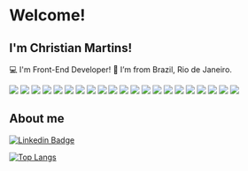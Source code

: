 # Welcome!

## I'm Christian Martins!

:computer: I'm Front-End Developer!
:house_with_garden: I’m from Brazil, Rio de Janeiro.

<!-- Tecnologias -->  
<div style="display: inline_block">
 
 <img src="https://img.shields.io/badge/JavaScript-323330?style=for-the-badge&logo=javascript&logoColor=F7DF1E"/>

 <img src="https://img.shields.io/badge/TypeScript-007ACC?style=for-the-badge&logo=typescript&logoColor=white"/>
 
 <img src="https://img.shields.io/badge/Node.js-339933?style=for-the-badge&logo=nodedotjs&logoColor=white"/>
 
 <img src="https://img.shields.io/badge/React-20232A?style=for-the-badge&logo=react&logoColor=61DAFB"/>
 
 <img src="https://img.shields.io/badge/next.js-000000?style=for-the-badge&logo=nextdotjs&logoColor=white"/>
 
  <img src="https://img.shields.io/badge/React_Native-20232A?style=for-the-badge&logo=react&logoColor=61DAFB"/>
 
 <img src="https://img.shields.io/badge/HTML5-E34F26?style=for-the-badge&logo=html5&logoColor=white"/>
 
 <img src="https://img.shields.io/badge/CSS3-1572B6?style=for-the-badge&logo=css3&logoColor=white"/>
 
  <img src="https://img.shields.io/badge/Tailwind_CSS-38B2AC?style=for-the-badge&logo=tailwind-css&logoColor=white"/>
 
  <img src="https://img.shields.io/badge/Sass-CC6699?style=for-the-badge&logo=sass&logoColor=white"/>
 
 <img src="	https://img.shields.io/badge/Gatsby-663399?style=for-the-badge&logo=gatsby&logoColor=white"/>
 
  <img src="https://img.shields.io/badge/Jest-C21325?style=for-the-badge&logo=jest&logoColor=white"/>
 
  <img src="https://img.shields.io/badge/styled--components-DB7093?style=for-the-badge&logo=styled-components&logoColor=white"/>
 
  <img src="https://img.shields.io/badge/Chakra--UI-319795?style=for-the-badge&logo=chakra-ui&logoColor=white"/>
 
  <img src="https://img.shields.io/badge/Spring_Boot-F2F4F9?style=for-the-badge&logo=spring-boot"/>
 
  <img src="https://img.shields.io/badge/GraphQl-E10098?style=for-the-badge&logo=graphql&logoColor=white"/>
 
  <img src="https://img.shields.io/badge/Docker-2CA5E0?style=for-the-badge&logo=docker&logoColor=white"/>
 
 <img src="https://img.shields.io/badge/strapi-2e7eea?style=for-the-badge&logo=strapi&logoColor=white"/>
 
   <img src="https://img.shields.io/badge/Heroku-430098?style=for-the-badge&logo=heroku&logoColor=white"/>
 
  <img src="https://img.shields.io/badge/Netlify-00C7B7?style=for-the-badge&logo=netlify&logoColor=white"/>
 
 <img src="https://img.shields.io/badge/Vercel-000000?style=for-the-badge&logo=vercel&logoColor=white"/>


## About me

[![Linkedin Badge](https://img.shields.io/badge/-LinkedIn-blue?style=flat-square&logo=Linkedin&logoColor=white&link=chrmartins)]( chrmartins)

[![Top Langs](https://github-readme-stats.vercel.app/api/top-langs/?username=chrmartins&layout=compact)](https://github.com/chrmartins/github-readme-stats)
